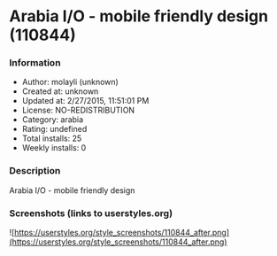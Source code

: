 # Arabia I/O - mobile friendly design (110844)

### Information
- Author: molayli (unknown)
- Created at: unknown
- Updated at: 2/27/2015, 11:51:01 PM
- License: NO-REDISTRIBUTION
- Category: arabia
- Rating: undefined
- Total installs: 25
- Weekly installs: 0


### Description
Arabia I/O - mobile friendly design


### Screenshots (links to userstyles.org)
![https://userstyles.org/style_screenshots/110844_after.png](https://userstyles.org/style_screenshots/110844_after.png)



